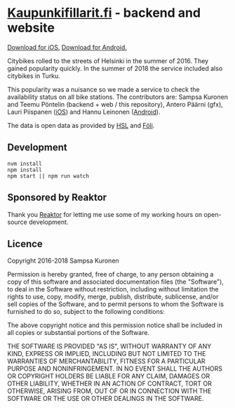 # [Kaupunkifillarit.fi](https://kaupunkifillarit.fi) - backend and website

[Download for iOS.](https://itunes.apple.com/app/kaupunkifillarit.fi/id1111297620?mt=8)
[Download for Android.](https://play.google.com/store/apps/details?id=fi.kaupunkifillarit)

Citybikes rolled to the streets of Helsinki in the summer of 2016. They gained popularity quickly. In the summer of 2018 the service included also citybikes in Turku.

This popularity was a nuisance so we made a service to check the availability status on all bike stations. The contributors are: Sampsa Kuronen and Teemu Pöntelin (backend + web / this repository), Antero Päärni (gfx), Lauri Piispanen ([iOS](https://github.com/lauripiispanen/kaupunkifillarit-ios)) and Hannu Leinonen ([Android](https://github.com/hleinone/kaupunkifillarit-android)).

The data is open data as provided by [HSL](http://dev.hsl.fi/) and [Föli](http://data.foli.fi/).

## Development

    nvm install
    npm install
    npm start || npm run watch

## Sponsored by Reaktor

Thank you [Reaktor](https://reaktor.com/careers/) for letting me use some of my working hours on open-source development.

## Licence

Copyright 2016-2018 Sampsa Kuronen

Permission is hereby granted, free of charge, to any person obtaining a copy of this software and associated documentation files (the "Software"), to deal in the Software without restriction, including without limitation the rights to use, copy, modify, merge, publish, distribute, sublicense, and/or sell copies of the Software, and to permit persons to whom the Software is furnished to do so, subject to the following conditions:

The above copyright notice and this permission notice shall be included in all copies or substantial portions of the Software.

THE SOFTWARE IS PROVIDED "AS IS", WITHOUT WARRANTY OF ANY KIND, EXPRESS OR IMPLIED, INCLUDING BUT NOT LIMITED TO THE WARRANTIES OF MERCHANTABILITY, FITNESS FOR A PARTICULAR PURPOSE AND NONINFRINGEMENT. IN NO EVENT SHALL THE AUTHORS OR COPYRIGHT HOLDERS BE LIABLE FOR ANY CLAIM, DAMAGES OR OTHER LIABILITY, WHETHER IN AN ACTION OF CONTRACT, TORT OR OTHERWISE, ARISING FROM, OUT OF OR IN CONNECTION WITH THE SOFTWARE OR THE USE OR OTHER DEALINGS IN THE SOFTWARE.
